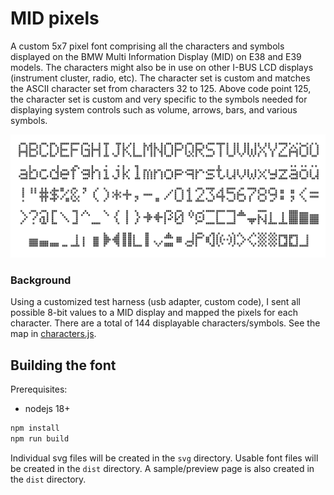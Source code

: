 # MID pixels

A custom 5x7 pixel font comprising all the characters and symbols displayed on the BMW Multi Information Display (MID) on E38 and E39 models. The characters might also be in use on other I-BUS LCD displays (instrument cluster, radio, etc). The character set is custom and matches the ASCII character set from characters 32 to 125. Above code point 125, the character set is custom and very specific to the symbols needed for displaying system controls such as volume, arrows, bars, and various symbols.

<picture>
  <source media="(prefers-color-scheme: dark)" srcset="./assets/sample-dark.png">
  <img alt="Sample character set" src="./assets/sample-light.png">
</picture>

### Background

Using a customized test harness (usb adapter, custom code), I sent all possible 8-bit values to a MID display and mapped the pixels for each character. There are a total of 144 displayable characters/symbols. See the map in [characters.js](./src/characters.js).

## Building the font

Prerequisites:
* nodejs 18+

```bash
npm install
npm run build
```

Individual svg files will be created in the `svg` directory. Usable font files will be created in the `dist` directory. A sample/preview page is also created in the `dist` directory.

